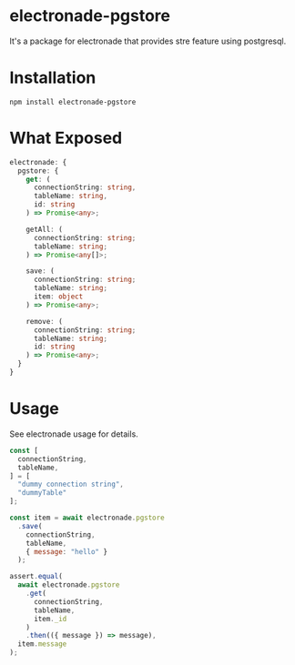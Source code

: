 # electronade-pgstore

It's a package for electronade that provides stre feature using postgresql.

# Installation
``` shell
npm install electronade-pgstore
```

# What Exposed
``` typescript
electronade: {
  pgstore: {
    get: (
      connectionString: string,
      tableName: string,
      id: string
    ) => Promise<any>;

    getAll: (
      connectionString: string;
      tableName: string;
    ) => Promise<any[]>;

    save: (
      connectionString: string;
      tableName: string;
      item: object
    ) => Promise<any>;

    remove: (
      connectionString: string;
      tableName: string;
      id: string
    ) => Promise<any>;
  }
}
```

# Usage
See electronade usage for details.

``` javascript
const [
  connectionString,
  tableName,
] = [
  "dummy connection string",
  "dummyTable"
];

const item = await electronade.pgstore
  .save(
    connectionString,
    tableName,
    { message: "hello" }
  );

assert.equal(
  await electronade.pgstore
    .get(
      connectionString,
      tableName,
      item._id
    )
    .then(({ message }) => message),
  item.message
);

```
